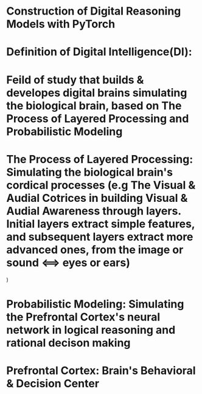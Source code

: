 # Construction of Digital Reasoning Models with PyTorch
#
#
#
# Definition of Digital Intelligence(DI):
# Feild of study that builds & developes digital brains simulating the biological brain, based on The Process of Layered Processing and Probabilistic Modeling
#
#
# The Process of Layered Processing: Simulating the biological brain's cordical processes (e.g The Visual & Audial Cotrices in building Visual & Audial Awareness through layers. Initial layers extract simple features, and subsequent layers extract more advanced ones, from the image or sound <==> eyes or ears) 
)
#
# Probabilistic Modeling: Simulating the Prefrontal Cortex's neural network in logical reasoning and rational decison making 
#
# Prefrontal Cortex: Brain's Behavioral & Decision Center
